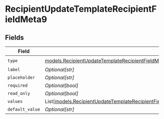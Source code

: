 # RecipientUpdateTemplateRecipientFieldMeta9


## Fields

| Field                                                                                                                                                                                                                                              | Type                                                                                                                                                                                                                                               | Required                                                                                                                                                                                                                                           | Description                                                                                                                                                                                                                                        |
| -------------------------------------------------------------------------------------------------------------------------------------------------------------------------------------------------------------------------------------------------- | -------------------------------------------------------------------------------------------------------------------------------------------------------------------------------------------------------------------------------------------------- | -------------------------------------------------------------------------------------------------------------------------------------------------------------------------------------------------------------------------------------------------- | -------------------------------------------------------------------------------------------------------------------------------------------------------------------------------------------------------------------------------------------------- |
| `type`                                                                                                                                                                                                                                             | [models.RecipientUpdateTemplateRecipientFieldMetaTemplatesRecipientsResponse200ApplicationJSONResponseBodyFields9Type](../models/recipientupdatetemplaterecipientfieldmetatemplatesrecipientsresponse200applicationjsonresponsebodyfields9type.md) | :heavy_check_mark:                                                                                                                                                                                                                                 | N/A                                                                                                                                                                                                                                                |
| `label`                                                                                                                                                                                                                                            | *Optional[str]*                                                                                                                                                                                                                                    | :heavy_minus_sign:                                                                                                                                                                                                                                 | N/A                                                                                                                                                                                                                                                |
| `placeholder`                                                                                                                                                                                                                                      | *Optional[str]*                                                                                                                                                                                                                                    | :heavy_minus_sign:                                                                                                                                                                                                                                 | N/A                                                                                                                                                                                                                                                |
| `required`                                                                                                                                                                                                                                         | *Optional[bool]*                                                                                                                                                                                                                                   | :heavy_minus_sign:                                                                                                                                                                                                                                 | N/A                                                                                                                                                                                                                                                |
| `read_only`                                                                                                                                                                                                                                        | *Optional[bool]*                                                                                                                                                                                                                                   | :heavy_minus_sign:                                                                                                                                                                                                                                 | N/A                                                                                                                                                                                                                                                |
| `values`                                                                                                                                                                                                                                           | List[[models.RecipientUpdateTemplateRecipientFieldMetaTemplatesRecipientsResponseValues](../models/recipientupdatetemplaterecipientfieldmetatemplatesrecipientsresponsevalues.md)]                                                                 | :heavy_minus_sign:                                                                                                                                                                                                                                 | N/A                                                                                                                                                                                                                                                |
| `default_value`                                                                                                                                                                                                                                    | *Optional[str]*                                                                                                                                                                                                                                    | :heavy_minus_sign:                                                                                                                                                                                                                                 | N/A                                                                                                                                                                                                                                                |